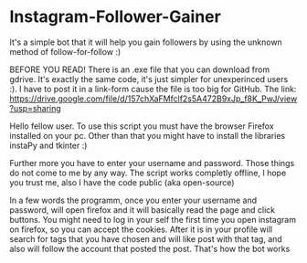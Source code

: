 # Instagram-Follower-Gainer
It's a simple bot that it will help you gain followers by using the unknown method of follow-for-follow :)

BEFORE YOU READ! There is an .exe file that you can download from gdrive. It's exactly the same code, it's just simpler for unexperinced users :). I have to post it in a link-form cause the file is too big for GitHub.
The link: https://drive.google.com/file/d/157chXaFMfclf2s5A472B9xJp_f8K_PwJ/view?usp=sharing

Hello fellow user. To use this script you must have the browser Firefox installed on your pc. Other than that you might have to install the libraries instaPy and tkinter :)

Further more you have to enter your username and password. Those things do not come to me by any way. The script works completly offline, I hope you trust me, also I have the code public (aka open-source)

In a few words the programm, once you enter your username and password, will open firefox and it will basically read the page and click buttons. You might need to log in your self the first time you open instagram on firefox, so you can accept the cookies. After it is in your profile will search for tags that you have chosen and will like post with that tag, and also will follow the account that posted the post. That's how the bot works
